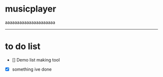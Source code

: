 # musicplayer
aaaaaaaaaaaaaaaaaaaaa

---

# to do list
- [] Demo list making tool
- [x] something ive done 
